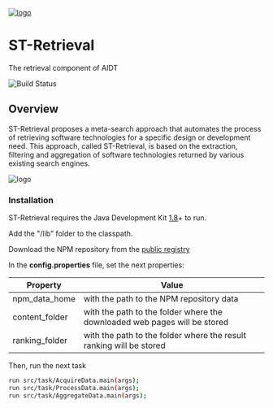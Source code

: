 [![logo](https://github.com/hcvazquez/AIDT-ST-Retrieval/blob/master/img/customLogo.png?raw=true)](http://www.isistan.unicen.edu.ar/)

# ST-Retrieval
The retrieval component of AIDT

![Build Status](https://travis-ci.org/joemccann/dillinger.svg?branch=master)

## Overview
ST-Retrieval proposes a meta-search approach that automates the process of retrieving software technologies for a specific design or development need. This approach, called ST-Retrieval, is based on the extraction, filtering and aggregation of software technologies returned by various existing search engines. 

![logo](https://github.com/hcvazquez/AIDT-ST-Retrieval/blob/master/img/Enfoque-ST-Retrieval.png?raw=true)


### Installation

ST-Retrieval requires the Java Development Kit [1.8](https://www.oracle.com/technetwork/java/javase/downloads/jdk8-downloads-2133151.html)+ to run.

Add the "/lib" folder to the classpath.

Download the NPM repository from the [public registry](https://skimdb.npmjs.com/registry/_design/scratch/_view/byField)

In the **config.properties** file, set the next properties:

| Property | Value |
| ------ | ------ |
|npm_data_home| with the path to the NPM repository data|
|content_folder| with the path to the folder where the downloaded web pages will be stored|
|ranking_folder| with the path to the folder where the result ranking will be stored|

Then, run the next task
```sh
run src/task/AcquireData.main(args);
run src/task/ProcessData.main(args);
run src/task/AggregateData.main(args);
```

